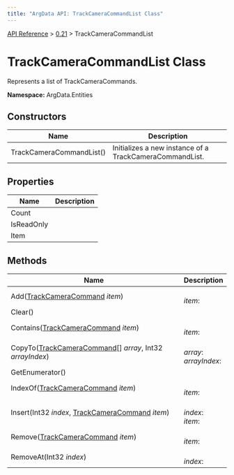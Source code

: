 ```yaml
---
title: "ArgData API: TrackCameraCommandList Class"
---
```


[API Reference](/argdata/api/) &gt; [0.21](/argdata/api/0.21/) &gt; TrackCameraCommandList

# TrackCameraCommandList Class

Represents a list of TrackCameraCommands.

**Namespace:** ArgData.Entities

## Constructors

<table class="table table-bordered table-striped ">
<thead>
  <tr>
    <th>Name</th>
    <th>Description</th>
  </tr>
</thead>
<tbody>
  <tr>
    <td>TrackCameraCommandList()</td>
    <td>Initializes a new instance of a TrackCameraCommandList.</td>
  </tr>
</tbody>
</table>


## Properties

<table class="table table-bordered table-striped ">
<thead>
  <tr>
    <th>Name</th>
    <th>Description</th>
  </tr>
</thead>
<tbody>
  <tr>
    <td>Count</td>
    <td></td>
  </tr>
  <tr>
    <td>IsReadOnly</td>
    <td></td>
  </tr>
  <tr>
    <td>Item</td>
    <td></td>
  </tr>
</tbody>
</table>


## Methods

<table class="table table-bordered table-striped ">
<thead>
  <tr>
    <th>Name</th>
    <th>Description</th>
  </tr>
</thead>
<tbody>
  <tr>
    <td>Add(<a href="/argdata/api/0.21/trackcameracommand/">TrackCameraCommand</a> <em>item</em>)</td>
    <td><br /><em>item</em>: <br /></td>
  </tr>
  <tr>
    <td>Clear()</td>
    <td></td>
  </tr>
  <tr>
    <td>Contains(<a href="/argdata/api/0.21/trackcameracommand/">TrackCameraCommand</a> <em>item</em>)</td>
    <td><br /><em>item</em>: <br /></td>
  </tr>
  <tr>
    <td>CopyTo(<a href="/argdata/api/0.21/trackcameracommand/">TrackCameraCommand</a>[] <em>array</em>, Int32 <em>arrayIndex</em>)</td>
    <td><br /><em>array</em>: <br /><em>arrayIndex</em>: <br /></td>
  </tr>
  <tr>
    <td>GetEnumerator()</td>
    <td></td>
  </tr>
  <tr>
    <td>IndexOf(<a href="/argdata/api/0.21/trackcameracommand/">TrackCameraCommand</a> <em>item</em>)</td>
    <td><br /><em>item</em>: <br /></td>
  </tr>
  <tr>
    <td>Insert(Int32 <em>index</em>, <a href="/argdata/api/0.21/trackcameracommand/">TrackCameraCommand</a> <em>item</em>)</td>
    <td><br /><em>index</em>: <br /><em>item</em>: <br /></td>
  </tr>
  <tr>
    <td>Remove(<a href="/argdata/api/0.21/trackcameracommand/">TrackCameraCommand</a> <em>item</em>)</td>
    <td><br /><em>item</em>: <br /></td>
  </tr>
  <tr>
    <td>RemoveAt(Int32 <em>index</em>)</td>
    <td><br /><em>index</em>: <br /></td>
  </tr>
</tbody>
</table>



